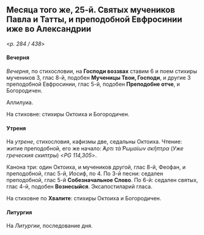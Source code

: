 
## Месяца того же, 25-й. Святых мучеников Павла и Татты, и преподобной Евфросинии иже во Александрии  

<*p. 284 / 438*>

#### Вечерня

*Вечерня*, по стихословии, на **Господи воззвах** ставим 6 и поем стихиры мучеников 3, глас 8-й, 
подобен **Мученицы Твои, Господи**, и другие 3 преподобной Евфросинии, глас 5-й, подобен **Преподобне отче**, 
и Богородичен. 

Аллилуиа.

На стиховне: стихиры Октоиха и Богородичен.

#### Утреня

На *утрене*, стихословия, кафизмы две, седальны Октоиха. Чтение: житие преподобной, 
его же начало: *̓́Αρτι τὰ ̔Ρωμαίων σκῆπτρα* (*Уже греческия скиптры*) <*PG 114,305*>.  

Канона три: один Октоиха, и мучеников другой, глас 8-й, Феофан, и преподобной, глас 5-й, Иосиф, по 4. 
По 3-й песни: седален преподобной, глас 5-й **Собезначальное Слово**. 
По 6-й: седален святых, глас 4-й, подобен **Вознесыйся**. 
Эксапостиларий гласа.

На стиховне по **Хвалите**: стихиры Октоиха и Богородичен. 

#### Литургия

На *Литургии*, последование дня.
